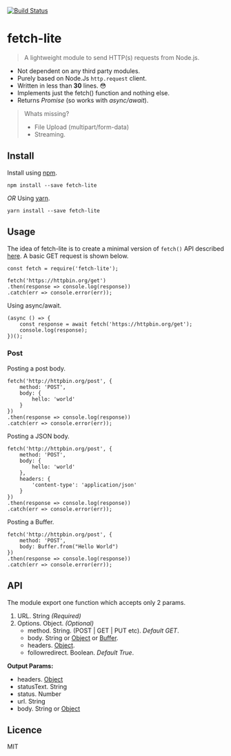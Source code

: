 [![Build Status](https://travis-ci.org/vasanthv/fetch-lite.svg?branch=master)](https://travis-ci.org/vasanthv/fetch-lite)

# fetch-lite
> A lightweight module to send HTTP(s) requests from Node.js.  

- Not dependent on any third party modules. 
- Purely based on Node.Js `http.request` client.
- Written in less than **30** lines. 😳
- Implements just the fetch() function and nothing else.
- Returns *Promise* (so works with *async/await*).

> Whats missing?   
> - File Upload (multipart/form-data)  
> - Streaming.   

## Install
Install using [npm](https://npmjs.com/).
```
npm install --save fetch-lite
```

*OR*
Using [yarn](https://yarnpkg.com/).
```
yarn install --save fetch-lite
```

## Usage
The idea of fetch-lite is to create a minimal version of  `fetch()` API  described [here](https://fetch.spec.whatwg.org/#fetch-api).  A basic GET request is shown below.

```
const fetch = require('fetch-lite');

fetch('https://httpbin.org/get')
.then(response => console.log(response))
.catch(err => console.error(err));
```

Using async/await.
```
(async () => {
    const response = await fetch('https://httpbin.org/get');
    console.log(response);
})();
```


### Post
Posting a post body.
```
fetch('http://httpbin.org/post', {
    method: 'POST',
    body: {
        hello: 'world'
    }
})
.then(response => console.log(response))
.catch(err => console.error(err));
```

Posting a JSON body.
```
fetch('http://httpbin.org/post', {
    method: 'POST',
    body: {
        hello: 'world'
    },
    headers: {
        'content-type': 'application/json'
    }
})
.then(response => console.log(response))
.catch(err => console.error(err));
```

Posting a Buffer.
```
fetch('http://httpbin.org/post', {
    method: 'POST',
    body: Buffer.from("Hello World")
})
.then(response => console.log(response))
.catch(err => console.error(err));
```

## API
The module export one function which accepts only 2 params.
1. URL. String *(Required)*
2. Options. Object. *(Optional)*
	- method. String. (POST | GET | PUT etc). *Default GET*.
	- body. String or [Object](https://developer.mozilla.org/en-US/docs/Web/JavaScript/Reference/Global_Objects/Object) or [Buffer](https://nodejs.org/api/buffer.html).
	- headers. [Object](https://developer.mozilla.org/en-US/docs/Web/JavaScript/Reference/Global_Objects/Object).
	- followredirect. Boolean. *Default True*.

**Output Params:**
- headers. [Object](https://developer.mozilla.org/en-US/docs/Web/JavaScript/Reference/Global_Objects/Object)
- statusText. String
- status. Number
- url. String
- body. String or [Object](https://developer.mozilla.org/en-US/docs/Web/JavaScript/Reference/Global_Objects/Object)


## Licence
MIT